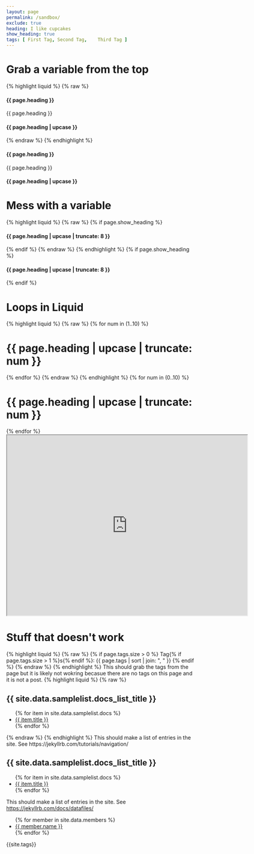 ```yaml
---
layout: page
permalink: /sandbox/
exclude: true
heading: I like cupcakes
show_heading: true
tags: [ First Tag, Second Tag,    Third Tag ]
---
```


<html lang="en">
  <head>
    <meta charset="utf-8">
    <title></title>
  </head>
  <body>
	  

   <h1>Grab a variable from the top</h1>
    	{% highlight liquid %}
    	{% raw %}
    		<h4>{{ page.heading }}</h4>
    		<p>{{ page.heading }}</p>
    		<h4>{{ page.heading | upcase }}</h4>
    	{% endraw %}
    	{% endhighlight %}
    		<h4>{{ page.heading }}</h4>
    		<p>{{ page.heading }}</p>
    		<h4>{{ page.heading | upcase }}</h4>
    <h1>Mess with a variable</h1>	
    	{% highlight liquid %}
    	{% raw %}
    		{% if page.show_heading %}
   		 <h4>{{ page.heading | upcase | truncate: 8 }}</h4>
    		{% endif %}
    	{% endraw %}
    	{% endhighlight %}
        	{% if page.show_heading %}
   		 <h4>{{ page.heading | upcase | truncate: 8 }}</h4>
    		{% endif %}
    <h1>Loops in Liquid</h1>
	{% highlight liquid %}
	{% raw %}
		{% for num in (1..10) %}
		<h1>{{ page.heading | upcase | truncate: num }}</h1>
		{% endfor %}
	{% endraw %}
	{% endhighlight %}
		{% for num in (0..10) %}
		<h1>{{ page.heading | upcase | truncate: num }}</h1>
		{% endfor %}
		<iframe src="https://www.google.com/maps/d/embed?mid=1ELysbd_HcyENvsuK5auBFbFpwZ0" width="640" height="480"></iframe>
    <h1>Stuff that doesn't work</h1>
	{% highlight liquid %}
	{% raw %}
		{% if page.tags.size > 0 %}
 		Tag{% if page.tags.size > 1 %}s{% endif %}:
  		{{ page.tags | sort | join: ", " }}
		{% endif %}
	{% endraw %}
	{% endhighlight %}
		This should grab the tags from the page but it is likely not wokring becasue there are no tags on this page and it is not a post.  
   	{% highlight liquid %}
	{% raw %}
<h2>{{ site.data.samplelist.docs_list_title }}</h2>
<ul>
   {% for item in site.data.samplelist.docs %}
      <li><a href="{{ item.url }}">{{ item.title }}</a></li>
   {% endfor %}
	  </ul>
	  	{% endraw %}
	{% endhighlight %}
	  This should make a list of entries in the site. See https://jekyllrb.com/tutorials/navigation/
	<h2>{{ site.data.samplelist.docs_list_title }}</h2>
<ul>
   {% for item in site.data.samplelist.docs %}
      <li><a href="{{ item.url }}">{{ item.title }}</a></li>
   {% endfor %}
	  </ul>


This should make a list of entries in the site. See  https://jekyllrb.com/docs/datafiles/
<ul>
{% for member in site.data.members %}
  <li>
    <a href="https://github.com/{{ member.github }}">
      {{ member.name }}
    </a>
  </li>
{% endfor %}
</ul>





  </body>
</html>



{{site.tags}}


	
